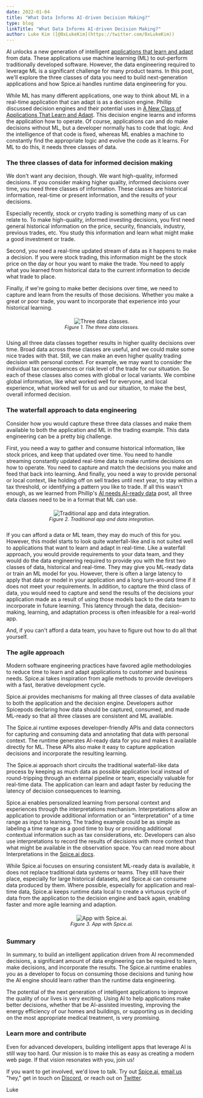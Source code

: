 ```yaml
---
date: 2022-01-04
title: "What Data Informs AI-driven Decision Making?"
type: blog
linkTitle: "What Data Informs AI-driven Decision Making?"
author: Luke Kim ([@0xLukeKim](https://twitter.com/0xLukeKim))
---
```


AI unlocks a new generation of intelligent [applications that learn and adapt](https://blog.spiceai.org/posts/2021/11/05/making-apps-that-learn-and-adapt/) from data. These applications use machine learning (ML) to out-perform traditionally developed software. However, the data engineering required to leverage ML is a significant challenge for many product teams. In this post, we'll explore the three classes of data you need to build next-generation applications and how Spice.ai handles runtime data engineering for you.

While ML has many different applications, one way to think about ML in a real-time application that can adapt is as a decision engine. Phillip discussed decision engines and their potential uses in [A New Class of Applications That Learn and Adapt](). This decision engine learns and informs the application how to operate. Of course, applications can and do make decisions without ML, but a developer normally has to code that logic. And the intelligence of that code is fixed, whereas ML enables a machine to constantly find the appropriate logic and evolve the code as it learns. For ML to do this, it needs three classes of data.

### The three classes of data for informed decision making

We don't want any decision, though. We want high-quality, informed decisions. If you consider making higher quality, informed decisions over time, you need three classes of information. These classes are historical information, real-time or present information, and the results of your decisions.

Especially recently, stock or crypto trading is something many of us can relate to. To make high-quality, informed investing decisions, you first need general historical information on the price, security, financials, industry, previous trades, etc. You study this information and learn what might make a good investment or trade.

Second, you need a real-time updated stream of data as it happens to make a decision. If you were stock trading, this information might be the stock price on the day or hour you want to make the trade. You need to apply what you learned from historical data to the current information to decide what trade to place.

Finally, if we're going to make better decisions over time, we need to capture and learn from the results of those decisions. Whether you make a great or poor trade, you want to incorporate that experience into your historical learning.

<div style="display: flex; justify-content: center; padding: 5px; margin-bottom: 20px;">
  <div style="display: grid;">
    <img style="max-width: 600px; margin: auto" alt="Three data classes." src="https://user-images.githubusercontent.com/80174/147721731-d7f6a414-1b8c-44cb-83ef-9cca0bc65b61.png">
    	<div style="font-size: 0.8rem; font-style: italic; text-align: center;">Figure 1. The three data classes.</div>
  </div>
</div>

Using all three data classes together results in higher quality decisions over time. Broad data across these classes are useful, and we could make some nice trades with that. Still, we can make an even higher quality trading decision with personal context. For example, we may want to consider the individual tax consequences or risk level of the trade for our situation. So each of these classes also comes with global or local variants. We combine global information, like what worked well for everyone, and local experience, what worked well for us and our situation, to make the best, overall informed decision.

### The waterfall approach to data engineering

Consider how you would capture these three data classes and make them available to both the application and ML in the trading example. This data engineering can be a pretty big challenge.

First, you need a way to gather and consume historical information, like stock prices, and keep that updated over time. You need to handle streaming constantly updated real-time data to make runtime decisions on how to operate. You need to capture and match the decisions you make and feed that back into learning. And finally, you need a way to provide personal or local context, like holding off on sell trades until next year, to stay within a tax threshold, or identifying a pattern you like to trade. If all this wasn't enough, as we learned from Phillip's [AI needs AI-ready data](https://blog.spiceai.org/posts/2021/12/05/ai-needs-ai-ready-data/) post, all three data classes need to be in a format that ML can use.

<div style="display: flex; justify-content: center; padding: 5px; margin-bottom: 20px;">
  <div style="display: grid;">
    <img style="max-width: 600px; margin: auto" alt="Traditional app and data integration." src="https://user-images.githubusercontent.com/80174/147722263-26333f5e-2da0-4c8c-a042-0c88c37d59be.png">
    	<div style="font-size: 0.8rem; font-style: italic; text-align: center;">Figure 2. Traditional app and data integration.</div>
  </div>
</div>

If you can afford a data or ML team, they may do much of this for you. However, this model starts to look quite waterfall-like and is not suited well to applications that want to learn and adapt in real-time. Like a waterfall approach, you would provide requirements to your data team, and they would do the data engineering required to provide you with the first two classes of data, historical and real-time. They may give you ML-ready data or train an ML model for you. However, there is often a large latency to apply that data or model in your application and a long turn-around time if it does not meet your requirements. In addition, to capture the third class of data, you would need to capture and send the results of the decisions your application made as a result of using those models back to the data team to incorporate in future learning. This latency through the data, decision-making, learning, and adaptation process is often infeasible for a real-world app.

And, if you can't afford a data team, you have to figure out how to do all that yourself.

### The agile approach

Modern software engineering practices have favored agile methodologies to reduce time to learn and adapt applications to customer and business needs. Spice.ai takes inspiration from agile methods to provide developers with a fast, iterative development cycle.

Spice.ai provides mechanisms for making all three classes of data available to both the application and the decision engine. Developers author Spicepods declaring how data should be captured, consumed, and made ML-ready so that all three classes are consistent and ML available.

The Spice.ai runtime exposes developer-friendly APIs and data connectors for capturing and consuming data and annotating that data with personal context. The runtime generates AI-ready data for you and makes it available directly for ML. These APIs also make it easy to capture application decisions and incorporate the resulting learning.

The Spice.ai approach short circuits the traditional waterfall-like data process by keeping as much data as possible application local instead of round-tripping through an external pipeline or team, especially valuable for real-time data. The application can learn and adapt faster by reducing the latency of decision consequences to learning.

Spice.ai enables personalized learning from personal context and experiences through the interpretations mechanism. Interpretations allow an application to provide additional information or an "interpretation" of a time range as input to learning. The trading example could be as simple as labeling a time range as a good time to buy or providing additional contextual information such as tax considerations, etc. Developers can also use interpretations to record the results of decisions with more context than what might be available in the observation space. You can read more about Interpretations in the [Spice.ai docs](https://docs.spiceai.org/concepts/interpretations/).

While Spice.ai focuses on ensuring consistent ML-ready data is available, it does not replace traditional data systems or teams. They still have their place, especially for large historical datasets, and Spice.ai can consume data produced by them. Where possible, especially for application and real-time data, Spice.ai keeps runtime data local to create a virtuous cycle of data from the application to the decision engine and back again, enabling faster and more agile learning and adaption.

<div style="display: flex; justify-content: center; padding: 5px; margin-bottom: 20px;">
  <div style="display: grid;">
    <img style="max-width: 600px; margin: auto" alt="App with Spice.ai." src="https://user-images.githubusercontent.com/80174/147721797-707d29b2-f93e-42be-809a-921349049895.png">
    	<div style="font-size: 0.8rem; font-style: italic; text-align: center;">Figure 3. App with Spice.ai.</div>
  </div>
</div>

### Summary

In summary, to build an intelligent application driven from AI recommended decisions, a significant amount of data engineering can be required to learn, make decisions, and incorporate the results. The Spice.ai runtime enables you as a developer to focus on consuming those decisions and tuning how the AI engine should learn rather than the runtime data engineering.

The potential of the next generation of intelligent applications to improve the quality of our lives is very exciting. Using AI to help applications make better decisions, whether that be AI-assisted investing, improving the energy efficiency of our homes and buildings, or supporting us in deciding on the most appropriate medical treatment, is very promising.

### Learn more and contribute

Even for advanced developers, building intelligent apps that leverage AI is still way too hard. Our mission is to make this as easy as creating a modern web page. If that vision resonates with you, join us!

If you want to get involved, we'd love to talk. Try out [Spice.ai](https://spiceai.org), [email us](mailto:hey@spiceai.io) "hey," get in touch on [Discord](https://discord.gg/kZnTfneP5u), or reach out on [Twitter](https://twitter.com/SpiceAIHQ).

Luke
